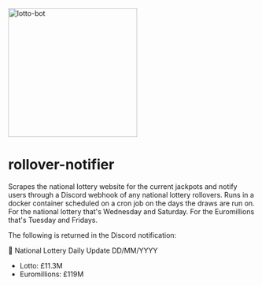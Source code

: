 <img width="262" height="262" alt="lotto-bot" src="https://github.com/user-attachments/assets/0f842724-50c0-460d-96f0-78917f348884" />

# rollover-notifier
Scrapes the national lottery website for the current jackpots and notify users through a Discord webhook of any national lottery rollovers. Runs in a docker container scheduled on a cron job on the days the draws are run on. For the national lottery that's Wednesday and Saturday. For the Euromillions that's Tuesday and Fridays.

The following is returned in the Discord notification:

🎰 National Lottery Daily Update DD/MM/YYYY
- Lotto: £11.3M
- Euromillions: £119M
